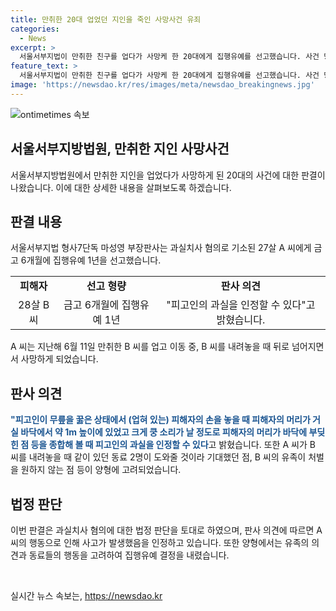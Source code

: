 ```yaml
---
title: 만취한 20대 업었던 지인을 죽인 사망사건 유죄
categories:
  - News
excerpt: >
  서울서부지법이 만취한 친구를 업다가 사망케 한 20대에게 집행유예를 선고했습니다. 사건 당시 A씨는 택시에서 내려 B씨를 업고 집으로 이동 중 넘어져 사망에 이르렀는데, 사건의 조사 결과 A씨의 과실이 인정되었습니다. 그러나 A씨의 참여자들에 대한 기대와 피해자의 가족이 처벌을 원하지 않는 점도 고려되었습니다. A씨에 대한 양형결정은 논란을 불러일으켰습니다.
feature_text: >
  서울서부지법이 만취한 친구를 업다가 사망케 한 20대에게 집행유예를 선고했습니다. 사건 당시 A씨는 택시에서 내려 B씨를 업고 집으로 이동 중 넘어져 사망에 이르렀는데, 사건의 조사 결과 A씨의 과실이 인정되었습니다. 그러나 A씨의 참여자들에 대한 기대와 피해자의 가족이 처벌을 원하지 않는 점도 고려되었습니다. A씨에 대한 양형결정은 논란을 불러일으켰습니다.
image: 'https://newsdao.kr/res/images/meta/newsdao_breakingnews.jpg'
---
```


<p><img src="https://newsdao.kr/res/images/meta/newsdao_breakingnews.jpg" alt="ontimetimes 속보" /></p>

<h2 data-ke-size="size26">서울서부지방법원, 만취한 지인 사망사건</h2>

<p data-ke-size="size16">서울서부지방법원에서 만취한 지인을 업었다가 사망하게 된 20대의 사건에 대한 판결이 나왔습니다. 이에 대한 상세한 내용을 살펴보도록 하겠습니다.</p>

<h2 data-ke-size="size22">판결 내용</h2>

<p data-ke-size="size16">서울서부지법 형사7단독 마성영 부장판사는 과실치사 혐의로 기소된 27살 A 씨에게 금고 6개월에 집행유예 1년을 선고했습니다.</p>

<table>
    <tr>
        <td style="text-align: center; height: 17px;"><b>피해자</b></td>
        <td style="text-align: center; height: 17px;"><b>선고 형량</b></td>
        <td style="text-align: center; height: 17px;"><b>판사 의견</b></td>
    </tr>
    <tr>
        <td style="text-align: center; height: 17px;">28살 B 씨</td>
        <td style="text-align: center; height: 17px;">금고 6개월에 집행유예 1년</td>
        <td style="text-align: center; height: 17px;">"피고인의 과실을 인정할 수 있다"고 밝혔습니다.</td>
    </tr>
</table>

<p data-ke-size="size16">A 씨는 지난해 6월 11일 만취한 B 씨를 업고 이동 중, B 씨를 내려놓을 때 뒤로 넘어지면서 사망하게 되었습니다. </p>

<h2 data-ke-size="size22">판사 의견</h2>

<p data-ke-size="size16"><b><span style="color: #1a5490;">"피고인이 무릎을 꿇은 상태에서 (업혀 있는) 피해자의 손을 놓을 때 피해자의 머리가 거실 바닥에서 약 1m 높이에 있었고 크게 쿵 소리가 날 정도로 피해자의 머리가 바닥에 부딪힌 점 등을 종합해 볼 때 피고인의 과실을 인정할 수 있다</span></b>고 밝혔습니다. 또한 A 씨가 B 씨를 내려놓을 때 같이 있던 동료 2명이 도와줄 것이라 기대했던 점, B 씨의 유족이 처벌을 원하지 않는 점 등이 양형에 고려되었습니다.</p>

<h2 data-ke-size="size22">법정 판단</h2>

<p data-ke-size="size16">이번 판결은 과실치사 혐의에 대한 법정 판단을 토대로 하였으며, 판사 의견에 따르면 A 씨의 행동으로 인해 사고가 발생했음을 인정하고 있습니다. 또한 양형에서는 유족의 의견과 동료들의 행동을 고려하여 집행유예 결정을 내렸습니다.</p>

<p data-ke-size="size16">&nbsp;</p>
실시간 뉴스 속보는, <a href="https://newsdao.kr" rel="dofollow">https://newsdao.kr</a>


